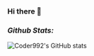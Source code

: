 ### Hi there 👋
### ***Github Stats:***<br/>
![Coder992's GitHub stats](https://github-readme-stats.vercel.app/api?username=coder992&theme=dark&show_icons=true)

